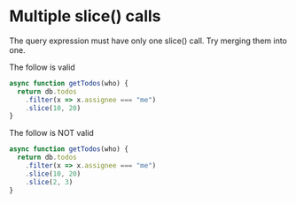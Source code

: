 Multiple slice() calls 
====================
The query expression must have only one slice() call. Try merging them into one.

The follow is valid
```javascript
async function getTodos(who) {
  return db.todos
    .filter(x => x.assignee === "me")
    .slice(10, 20)
}
```

The follow is NOT valid
```javascript
async function getTodos(who) {
  return db.todos
    .filter(x => x.assignee === "me")
    .slice(10, 20)
    .slice(2, 3)
}
```
